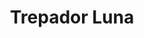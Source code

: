 ---
title: Trepador Luna
date: 
draft: false

# descripcion
description : Luna

materials: Plata 925

color: Plateado

dimensions: 

code: 01-05-0001

type: "Aros"

categories: []

price: $1.300,00

# Images
# first image will be shown in the product page
images:
  # - image: "images/path_to_image"
  # La ubicacion de las imagenes es imagenes/Aros/Aros.Trepadores/01-05-0001-trepador-luna
  - image: "./images/aros/trepadores/01-05-0001-luna_a.jpg"
  - image: "./images/aros/trepadores/01-05-0001-luna_b.jpg"
---